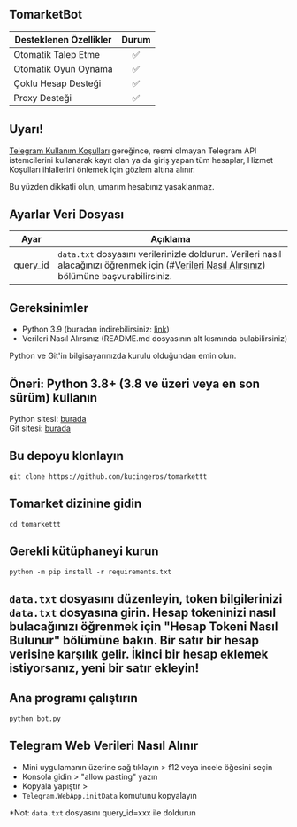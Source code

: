 
## TomarketBot  
| Desteklenen Özellikler | Durum |
|------------------------|:------:|
| Otomatik Talep Etme     |   ✅   |
| Otomatik Oyun Oynama    |   ✅   |
| Çoklu Hesap Desteği     |   ✅   |
| Proxy Desteği           |   ✅   |

## Uyarı!
[Telegram Kullanım Koşulları](https://core.telegram.org/api/obtaining_api_id#using-the-api-id) gereğince, resmi olmayan Telegram API istemcilerini kullanarak kayıt olan ya da giriş yapan tüm hesaplar, Hizmet Koşulları ihlallerini önlemek için gözlem altına alınır.

Bu yüzden dikkatli olun, umarım hesabınız yasaklanmaz.

## Ayarlar Veri Dosyası
| Ayar                     | Açıklama                                                                 |
|--------------------------|-------------------------------------------------------------------------|
| query_id | `data.txt` dosyasını verilerinizle doldurun. Verileri nasıl alacağınızı öğrenmek için (#[Verileri Nasıl Alırsınız](#how-to-get-app-webdata-telegram)) bölümüne başvurabilirsiniz. |

## Gereksinimler
- Python 3.9 (buradan indirebilirsiniz: [link](https://www.python.org/downloads/release/python-390/))
- Verileri Nasıl Alırsınız (README.md dosyasının alt kısmında bulabilirsiniz)

Python ve Git'in bilgisayarınızda kurulu olduğundan emin olun.

## Öneri: Python 3.8+ (3.8 ve üzeri veya en son sürüm) kullanın

Python sitesi: [burada](https://python.org)  
Git sitesi: [burada](https://git-scm.com/)

## Bu depoyu klonlayın

```
git clone https://github.com/kucingeros/tomarkettt
```

## Tomarket dizinine gidin

```
cd tomarkettt
```

## Gerekli kütüphaneyi kurun

```
python -m pip install -r requirements.txt
```

## `data.txt` dosyasını düzenleyin, token bilgilerinizi `data.txt` dosyasına girin. Hesap tokeninizi nasıl bulacağınızı öğrenmek için "Hesap Tokeni Nasıl Bulunur" bölümüne bakın. Bir satır bir hesap verisine karşılık gelir. İkinci bir hesap eklemek istiyorsanız, yeni bir satır ekleyin!

## Ana programı çalıştırın

```
python bot.py
```

## Telegram Web Verileri Nasıl Alınır
- Mini uygulamanın üzerine sağ tıklayın > f12 veya incele öğesini seçin
- Konsola gidin > "allow pasting" yazın
- Kopyala yapıştır > 
- `Telegram.WebApp.initData` komutunu kopyalayın

*Not: `data.txt` dosyasını query_id=xxx ile doldurun
